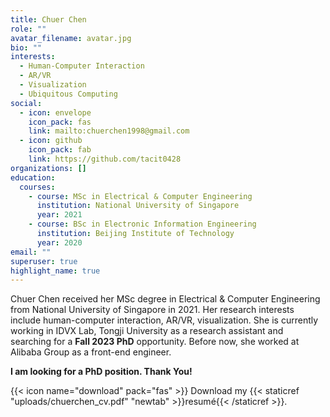```yaml
---
title: Chuer Chen
role: ""
avatar_filename: avatar.jpg
bio: ""
interests:
  - Human-Computer Interaction
  - AR/VR
  - Visualization
  - Ubiquitous Computing
social:
  - icon: envelope
    icon_pack: fas
    link: mailto:chuerchen1998@gmail.com
  - icon: github
    icon_pack: fab
    link: https://github.com/tacit0428
organizations: []
education:
  courses:
    - course: MSc in Electrical & Computer Engineering
      institution: National University of Singapore
      year: 2021
    - course: BSc in Electronic Information Engineering
      institution: Beijing Institute of Technology
      year: 2020
email: ""
superuser: true
highlight_name: true
---
```

Chuer Chen received her MSc degree in Electrical & Computer Engineering from National University of Singapore in 2021. Her research interests include human-computer interaction, AR/VR, visualization.  She is currently working in IDVX Lab, Tongji University as a research assistant and searching for a **Fall 2023 PhD**  opportunity. Before now, she worked at Alibaba Group as a front-end engineer.

**I am looking for a PhD position. Thank You!**

{{< icon name="download" pack="fas" >}} Download my {{< staticref "uploads/chuerchen_cv.pdf" "newtab" >}}resumé{{< /staticref >}}.